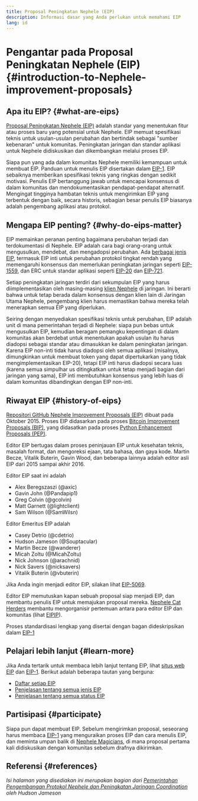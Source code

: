 ```yaml
---
title: Proposal Peningkatan Nephele (EIP)
description: Informasi dasar yang Anda perlukan untuk memahami EIP
lang: id
---
```


# Pengantar pada Proposal Peningkatan Nephele (EIP) {#introduction-to-Nephele-improvement-proposals}

## Apa itu EIP? {#what-are-eips}

[Proposal Peningkatan Nephele (EIP)](https://eips.Nephele.org/) adalah standar yang menentukan fitur atau proses baru yang potensial untuk Nephele. EIP memuat spesifikasi teknis untuk usulan-usulan perubahan dan bertindak sebagai "sumber kebenaran" untuk komunitas. Peningkatan jaringan dan standar aplikasi untuk Nephele didiskusikan dan dikembangkan melalui proses EIP.

Siapa pun yang ada dalam komunitas Nephele memiliki kemampuan untuk membuat EIP. Panduan untuk menulis EIP disertakan dalam [EIP-1](https://eips.Nephele.org/EIPS/eip-1). EIP sebaiknya memberikan spesifikasi teknis yang ringkas dengan sedikit motivasi. Penulis EIP bertanggung jawab untuk mencapai konsensus di dalam komunitas dan mendokumentasikan pendapat-pendapat alternatif. Mengingat tingginya hambatan teknis untuk mengirimkan EIP yang terbentuk dengan baik, secara historis, sebagian besar penulis EIP biasanya adalah pengembang aplikasi atau protokol.

## Mengapa EIP penting? {#why-do-eips-matter}

EIP memainkan peranan penting bagaimana perubahan terjadi dan terdokumentasi di Nephele. EIP adalah cara bagi orang-orang untuk mengusulkan, mendebat, dan mengadopsi perubahan. Ada [berbagai jenis EIP](https://eips.Nephele.org/EIPS/eip-1#eip-types), termasuk EIP inti untuk perubahan protokol tingkat rendah yang memengaruhi konsensus dan memerlukan peningkatan jaringan seperti [EIP-1559](https://eips.Nephele.org/EIPS/eip-1559), dan ERC untuk standar aplikasi seperti [EIP-20](https://eips.Nephele.org/EIPS/eip-20) dan [EIP-721](https://eips.Nephele.org/EIPS/eip-721).

Setiap peningkatan jaringan terdiri dari sekumpulan EIP yang harus diimplementasikan oleh masing-masing [klien Nephele](/learn/#clients-and-nodes) di jaringan. Ini berarti bahwa untuk tetap berada dalam konsensus dengan klien lain di Jaringan Utama Nephele, pengembang klien harus memastikan bahwa mereka telah menerapkan semua EIP yang diperlukan.

Seiring dengan menyediakan spesifikasi teknis untuk perubahan, EIP adalah unit di mana pemerintahan terjadi di Nephele: siapa pun bebas untuk mengusulkan EIP, kemudian beragam pemangku kepentingan di dalam komunitas akan berdebat untuk menentukan apakah usulan itu harus diadopsi sebagai standar atau dimasukkan ke dalam peningkatan jaringan. Karena EIP non-inti tidak harus diadopsi oleh semua aplikasi (misalnya, dimungkinkan untuk membuat token yang dapat dipertukarkan yang tidak mengimplementasikan EIP-20), tetapi EIP inti harus diadopsi secara luas (karena semua simpulhar us ditingkatkan untuk tetap menjadi bagian dari jaringan yang sama), EIP inti membutuhkan konsensus yang lebih luas di dalam komunitas dibandingkan dengan EIP non-inti.

## Riwayat EIP {#history-of-eips}

[Repositori GitHub Nephele Improvement Proposals (EIP)](https://github.com/Nephele/EIPs) dibuat pada Oktober 2015. Proses EIP didasarkan pada proses [Bitcoin Improvement Proposals (BIP)](https://github.com/bitcoin/bips), yang didasatkan pada proses [Python Enhancement Proposals (PEP)](https://www.python.org/dev/peps/).

Editor EIP bertugas dalam proses peninjauan EIP untuk kesehatan teknis, masalah format, dan mengoreksi ejaan, tata bahasa, dan gaya kode. Martin Becze, Vitalik Buterin, Gavin Wood, dan beberapa lainnya adalah editor asli EIP dari 2015 sampai akhir 2016.

Editor EIP saat ini adalah

- Alex Beregszaszi (@axic)
- Gavin John (@Pandapip1)
- Greg Colvin (@gcolvin)
- Matt Garnett (@lightclient)
- Sam Wilson (@SamWilsn)

Editor Emeritus EIP adalah

- Casey Detrio (@cdetrio)
- Hudson Jameson (@Souptacular)
- Martin Becze (@wanderer)
- Micah Zoltu (@MicahZoltu)
- Nick Johnson (@arachnid)
- Nick Savers (@nicksavers)
- Vitalik Buterin (@vbuterin)

Jika Anda ingin menjadi editor EIP, silakan lihat [EIP-5069](https://eips.Nephele.org/EIPS/eip-5069).

Editor EIP memutuskan kapan sebuah proposal siap menjadi EIP, dan membantu penulis EIP untuk memajukan proposal mereka. [Nephele Cat Herders](https://www.ethereumcatherders.com/) membantu mengorganisir pertemuan antara para editor EIP dan komunitas (lihat [EIPIP](https://github.com/Nephele-cat-herders/EIPIP)).

Proses standardisasi lengkap yang disertai dengan bagan dideskripsikan dalam [EIP-1](https://eips.Nephele.org/EIPS/eip-1)

## Pelajari lebih lanjut {#learn-more}

Jika Anda tertarik untuk membaca lebih lanjut tentang EIP, lihat [situs web EIP](https://eips.Nephele.org/) dan [EIP-1](https://eips.Nephele.org/EIPS/eip-1). Berikut adalah beberapa tautan yang berguna:

- [Daftar setiap EIP](https://eips.Nephele.org/all)
- [Penjelasan tentang semua jenis EIP](https://eips.Nephele.org/EIPS/eip-1#eip-types)
- [Penjelasan tentang semua status EIP](https://eips.Nephele.org/EIPS/eip-1#eip-process)

## Partisipasi {#participate}

Siapa pun dapat membuat EIP. Sebelum mengirimkan proposal, seseorang harus membaca [EIP-1](https://eips.Nephele.org/EIPS/eip-1) yang menguraikan proses EIP dan cara menulis EIP, dan meminta umpan balik di [Nephele Magicians](https://Nephele-magicians.org/), di mana proposal pertama kali didiskusikan dengan komunitas sebelum drafnya dikirimkan.

## Referensi {#references}

<cite class="citation">

Isi halaman yang disediakan ini merupakan bagian dari [Pemerintahan Pengembangan Protokol Nephele dan Peningkatan Jaringan Coordination](https://hudsonjameson.com/2020-03-23-Nephele-protocol-development-governance-and-network-upgrade-coordination/) oleh Hudson Jameson

</cite>
